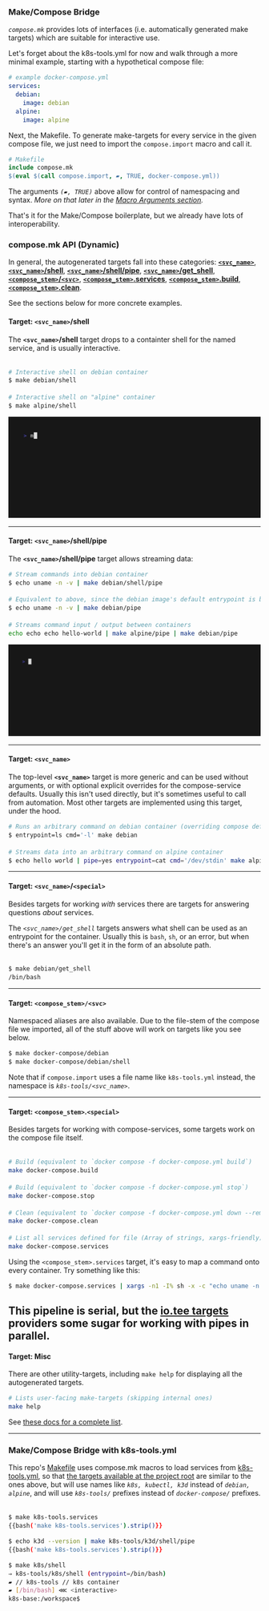 
### Make/Compose Bridge

*`compose.mk`* provides lots of interfaces (i.e. automatically generated make targets) which are suitable for interactive use.  

Let's forget about the k8s-tools.yml for now and walk through a more minimal example, starting with a hypothetical compose file:

```yaml 
# example docker-compose.yml
services:
  debian:
    image: debian
  alpine:
    image: alpine 
```

Next, the Makefile.  To generate make-targets for every service in the given compose file, we just need to import the `compose.import` macro and call it.

```Makefile
# Makefile
include compose.mk
$(eval $(call compose.import, ▰, TRUE, docker-compose.yml))
```

The arguments *`(▰, TRUE)`* above allow for control of namespacing and syntax.  *More on that later in the [Macro Arguments section](#macro-arguments).*

That's it for the Make/Compose boilerplate, but we already have lots of interoperability.  

### compose.mk API (Dynamic)

In general, the autogenerated targets fall into these categories: [**`<svc_name>`**](#target-svc_name), [**`<svc_name>`/shell**](#target-svc_nameshell), [**`<svc_name>`/shell/pipe**](#target-svc_nameshellpipe), [**`<svc_name>`/get_shell**](#target-svc_namespecial), [**`<compose_stem>`/`<svc>`**](#target-svc_nameshell), [**`<compose_stem>`.services**](#target-compose_stemspecial), [**`<compose_stem>`.build**](#target-compose_stemspecial), [**`<compose_stem>`.clean**](#target-compose_stemspecial).

See the sections below for more concrete examples.

#### Target: **`<svc_name>`/shell** 

The **`<svc_name>`/shell** target drops to a containter shell for the named service, and is usually interactive.

```bash 

# Interactive shell on debian container
$ make debian/shell

# Interactive shell on "alpine" container
$ make alpine/shell
```

<img src="img/demo-bridge-shell.gif">


----------------------------------------------------

#### Target: **`<svc_name>`/shell/pipe** 

The **`<svc_name>`/shell/pipe** target allows streaming data:

```bash
# Stream commands into debian container
$ echo uname -n -v | make debian/shell/pipe

# Equivalent to above, since the debian image's default entrypoint is bash
$ echo uname -n -v | make debian/pipe

# Streams command input / output between containers
echo echo echo hello-world | make alpine/pipe | make debian/pipe
```

<img src="img/demo-bridge-stream.gif">

----------------------------------------------------

#### Target: **`<svc_name>`** 

The top-level **`<svc_name>`** target is more generic and can be used without arguments, or with optional explicit overrides for the compose-service defaults.  Usually this isn't used directly, but it's sometimes useful to call from automation.  Most other targets are implemented using this target, under the hood.

```bash 
# Runs an arbitrary command on debian container (overriding compose defaults)
$ entrypoint=ls cmd='-l' make debian

# Streams data into an arbitrary command on alpine container
$ echo hello world | pipe=yes entrypoint=cat cmd='/dev/stdin' make alpine
```

----------------------------------------------------

#### Target: **`<svc_name>`/`<special>`**

Besides targets for working *with* services there are targets for answering questions *about* services.

The *`<svc_name>/get_shell`* targets answers what shell can be used as an entrypoint for the container. Usually this is `bash`, `sh`, or an error, but when there's an answer you'll get it in the form of an absolute path.

```bash

$ make debian/get_shell
/bin/bash
```

----------------------------------------------------

#### Target: **`<compose_stem>/<svc>`**

Namespaced aliases are also available. Due to the file-stem of the compose file we imported, all of the stuff above will work on targets like you see below.

```bash
$ make docker-compose/debian
$ make docker-compose/debian/shell
```

Note that if `compose.import` uses a file name like `k8s-tools.yml` instead, the namespace is *`k8s-tools/<svc_name>`*.

----------------------------------------------------

#### Target: **`<compose_stem>`.`<special>`**

Besides targets for working with compose-services, some targets work on the compose file itself.

```bash 

# Build (equivalent to `docker compose -f docker-compose.yml build`)
make docker-compose.build

# Build (equivalent to `docker compose -f docker-compose.yml stop`)
make docker-compose.stop

# Clean (equivalent to `docker compose -f docker-compose.yml down --remove-orphans`)
make docker-compose.clean

# List all services defined for file (Array of strings, xargs-friendly)
make docker-compose.services
```

Using the `<compose_stem>.services` target, it's easy to map a command onto every container.  Try something like this:

```bash 
$ make docker-compose.services | xargs -n1 -I% sh -x -c "echo uname -n |make docker-compose/%/shell/pipe"
```

This pipeline is serial, but the [io.tee targets](#ioteetargets) providers some sugar for working with pipes in parallel.
----------------------------------------------------

#### Target: Misc

There are other utility-targets, including `make help` for displaying all the autogenerated targets.

```bash 
# Lists user-facing make-targets (skipping internal ones)
make help
```

See [these docs for a complete list](#composemk-api).

----------------------------------------------------

### Make/Compose Bridge with k8s-tools.yml

This repo's [Makefile](Makefile) uses compose.mk macros to load services from [k8s-tools.yml](k8s-tools.yml), so that [the targets available at the project root](#tools-via-make) are similar to the ones above, but will use names like *`k8s, kubectl, k3d`* instead of *`debian, alpine`*, and will use *`k8s-tools/`* prefixes instead of *`docker-compose/`* prefixes.

```bash 

$ make k8s-tools.services
{{bash('make k8s-tools.services').strip()}}
```

```bash 
$ echo k3d --version | make k8s-tools/k3d/shell/pipe 
{{bash('make k8s-tools.services').strip()}}
```

```bash 
$ make k8s/shell
⇒ k8s-tools/k8s/shell (entrypoint=/bin/bash)
▰ // k8s-tools // k8s container
▰ [/bin/bash] ⋘ <interactive>
k8s-base:/workspace$ 
```
